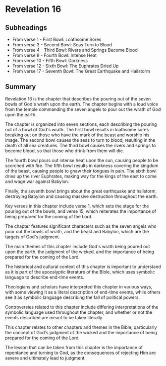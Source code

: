 # Revelation 16

## Subheadings

* From verse 1 - First Bowl: Loathsome Sores
* From verse 3 - Second Bowl: Seas Turn to Blood
* From verse 4 - Third Bowl: Rivers and Springs Become Blood
* From verse 8 - Fourth Bowl: Intense Heat
* From verse 10 - Fifth Bowl: Darkness
* From verse 12 - Sixth Bowl: The Euphrates Dried Up
* From verse 17 - Seventh Bowl: The Great Earthquake and Hailstorm

## Summary

Revelation 16 is the chapter that describes the pouring out of the seven bowls of God's wrath upon the earth. The chapter begins with a loud voice from the temple commanding the seven angels to pour out the wrath of God upon the earth. 

The chapter is organized into seven sections, each describing the pouring out of a bowl of God's wrath. The first bowl results in loathsome sores breaking out on those who have the mark of the beast and worship his image. The second bowl causes the seas to turn to blood, resulting in the death of all sea creatures. The third bowl causes the rivers and springs to become blood, so that those who drink from them will die. 

The fourth bowl pours out intense heat upon the sun, causing people to be scorched with fire. The fifth bowl results in darkness covering the kingdom of the beast, causing people to gnaw their tongues in pain. The sixth bowl dries up the river Euphrates, making way for the kings of the east to come and wage war against Babylon. 

Finally, the seventh bowl brings about the great earthquake and hailstorm, destroying Babylon and causing massive destruction throughout the earth. 

Key verses in this chapter include verse 1, which sets the stage for the pouring out of the bowls, and verse 15, which reiterates the importance of being prepared for the coming of the Lord. 

The chapter features significant characters such as the seven angels who pour out the bowls of wrath, and the beast and Babylon, which are the targets of God's judgment. 

The main themes of this chapter include God's wrath being poured out upon the earth, the judgment of the wicked, and the importance of being prepared for the coming of the Lord. 

The historical and cultural context of this chapter is important to understand as it is part of the apocalyptic literature of the Bible, which uses symbolic language to describe end-time events. 

Theologians and scholars have interpreted this chapter in various ways, with some viewing it as a literal description of end-time events, while others see it as symbolic language describing the fall of political powers. 

Controversies related to this chapter include differing interpretations of the symbolic language used throughout the chapter, and whether or not the events described are meant to be taken literally. 

This chapter relates to other chapters and themes in the Bible, particularly the concept of God's judgment of the wicked and the importance of being prepared for the coming of the Lord. 

The lesson that can be taken from this chapter is the importance of repentance and turning to God, as the consequences of rejecting Him are severe and ultimately lead to judgment.